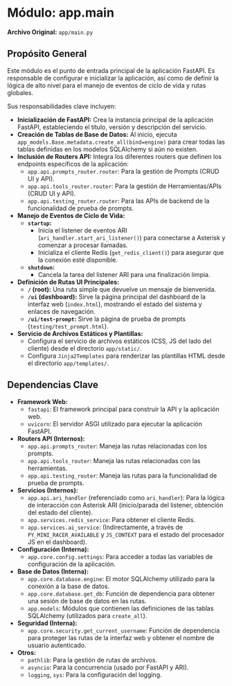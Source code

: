 # Módulo: app.main

**Archivo Original:** `app/main.py`

## Propósito General

Este módulo es el punto de entrada principal de la aplicación FastAPI. Es responsable de configurar e inicializar la aplicación, así como de definir la lógica de alto nivel para el manejo de eventos de ciclo de vida y rutas globales.

Sus responsabilidades clave incluyen:

*   **Inicialización de FastAPI:** Crea la instancia principal de la aplicación FastAPI, estableciendo el título, versión y descripción del servicio.
*   **Creación de Tablas de Base de Datos:** Al inicio, ejecuta `app_models.Base.metadata.create_all(bind=engine)` para crear todas las tablas definidas en los modelos SQLAlchemy si aún no existen.
*   **Inclusión de Routers API:** Integra los diferentes routers que definen los endpoints específicos de la aplicación:
    *   `app.api.prompts_router.router`: Para la gestión de Prompts (CRUD UI y API).
    *   `app.api.tools_router.router`: Para la gestión de Herramientas/APIs (CRUD UI y API).
    *   `app.api.testing_router.router`: Para las APIs de backend de la funcionalidad de prueba de prompts.
*   **Manejo de Eventos de Ciclo de Vida:**
    *   **`startup`:**
        *   Inicia el listener de eventos ARI (`ari_handler.start_ari_listener()`) para conectarse a Asterisk y comenzar a procesar llamadas.
        *   Inicializa el cliente Redis (`get_redis_client()`) para asegurar que la conexión esté disponible.
    *   **`shutdown`:**
        *   Cancela la tarea del listener ARI para una finalización limpia.
*   **Definición de Rutas UI Principales:**
    *   **`/` (root):** Una ruta simple que devuelve un mensaje de bienvenida.
    *   **`/ui` (dashboard):** Sirve la página principal del dashboard de la interfaz web (`index.html`), mostrando el estado del sistema y enlaces de navegación.
    *   **`/ui/test-prompt`:** Sirve la página de prueba de prompts (`testing/test_prompt.html`).
*   **Servicio de Archivos Estáticos y Plantillas:**
    *   Configura el servicio de archivos estáticos (CSS, JS del lado del cliente) desde el directorio `app/static/`.
    *   Configura `Jinja2Templates` para renderizar las plantillas HTML desde el directorio `app/templates/`.

## Dependencias Clave

*   **Framework Web:**
    *   `fastapi`: El framework principal para construir la API y la aplicación web.
    *   `uvicorn`: El servidor ASGI utilizado para ejecutar la aplicación FastAPI.
*   **Routers API (Internos):**
    *   `app.api.prompts_router`: Maneja las rutas relacionadas con los prompts.
    *   `app.api.tools_router`: Maneja las rutas relacionadas con las herramientas.
    *   `app.api.testing_router`: Maneja las rutas para la funcionalidad de prueba de prompts.
*   **Servicios (Internos):**
    *   `app.api.ari_handler` (referenciado como `ari_handler`): Para la lógica de interacción con Asterisk ARI (inicio/parada del listener, obtención del estado del cliente).
    *   `app.services.redis_service`: Para obtener el cliente Redis.
    *   `app.services.ai_service`: (Indirectamente, a través de `PY_MINI_RACER_AVAILABLE` y `JS_CONTEXT` para el estado del procesador JS en el dashboard).
*   **Configuración (Interna):**
    *   `app.core.config.settings`: Para acceder a todas las variables de configuración de la aplicación.
*   **Base de Datos (Interna):**
    *   `app.core.database.engine`: El motor SQLAlchemy utilizado para la conexión a la base de datos.
    *   `app.core.database.get_db`: Función de dependencia para obtener una sesión de base de datos en las rutas.
    *   `app.models`: Módulos que contienen las definiciones de las tablas SQLAlchemy (utilizados para `create_all`).
*   **Seguridad (Interna):**
    *   `app.core.security.get_current_username`: Función de dependencia para proteger las rutas de la interfaz web y obtener el nombre de usuario autenticado.
*   **Otros:**
    *   `pathlib`: Para la gestión de rutas de archivos.
    *   `asyncio`: Para la concurrencia (usado por FastAPI y ARI).
    *   `logging`, `sys`: Para la configuración del logging.
